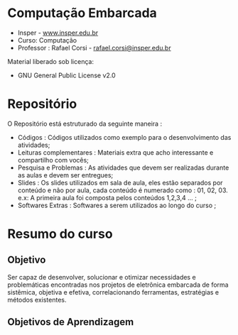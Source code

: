Computação Embarcada
==================
* Insper  - www.insper.edu.br 
* Curso:  Computação
* Professor : Rafael Corsi - rafael.corsi@insper.edu.br

Material liberado sob licença:
 * GNU General Public License v2.0

# Repositório 
O Repositório está estruturado da seguinte maneira :

- Códigos : Códigos utilizados como exemplo para o desenvolvimento das atividades;
- Leituras complementares : Materiais extra que acho interessante e compartilho com vocês;
- Pesquisa e Problemas : As atividades que devem ser realizadas durante as aulas e devem ser entregues;
- Slides : Os slides utilizados em sala de aula, eles estão separados por conteúdo e não por aula, cada conteúdo é numerado como : 01, 02, 03. e.x: A primeira aula foi composta pelos conteúdos 1,2,3,4 ... ;
- Softwares Extras : Softwares a serem utilizados ao longo do curso ;

# Resumo do curso

## Objetivo

Ser capaz de desenvolver, solucionar e otimizar necessidades e problemáticas encontradas nos projetos de eletrônica embarcada de forma sistêmica, objetiva e efetiva, correlacionando ferramentas, estratégias e métodos existentes.

## Objetivos de Aprendizagem

